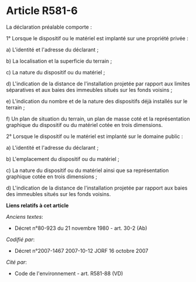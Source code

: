 # Article R581-6

La déclaration préalable comporte :

1° Lorsque le dispositif ou le matériel est implanté sur une propriété privée :

a) L'identité et l'adresse du déclarant ;

b) La localisation et la superficie du terrain ;

c) La nature du dispositif ou du matériel ;

d) L'indication de la distance de l'installation projetée par rapport aux limites séparatives et aux baies des immeubles
situés sur les fonds voisins ;

e) L'indication du nombre et de la nature des dispositifs déjà installés sur le terrain ;

f) Un plan de situation du terrain, un plan de masse coté et la représentation graphique du dispositif ou du matériel cotée
en trois dimensions.

2° Lorsque le dispositif ou le matériel est implanté sur le domaine public :

a) L'identité et l'adresse du déclarant ;

b) L'emplacement du dispositif ou du matériel ;

c) La nature du dispositif ou du matériel ainsi que sa représentation graphique cotée en trois dimensions ;

d) L'indication de la distance de l'installation projetée par rapport aux baies des immeubles situés sur les fonds voisins.

**Liens relatifs à cet article**

_Anciens textes_:

  - Décret n°80-923 du 21 novembre 1980 - art. 30-2 (Ab)

_Codifié par_:

  - Décret n°2007-1467 2007-10-12 JORF 16 octobre 2007

_Cité par_:

  - Code de l'environnement - art. R581-88 (VD)
